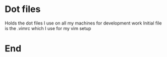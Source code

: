 # Dot files

Holds the dot files I use on all my machines for development work
Initial file is the .vimrc which I use for my vim setup
# End
